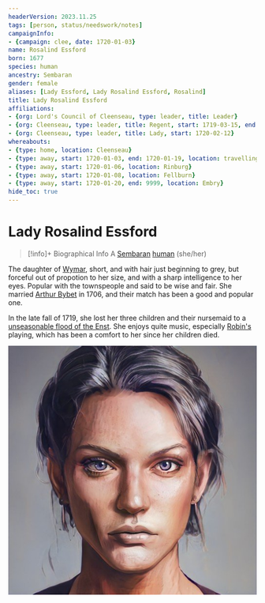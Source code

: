 ```yaml
---
headerVersion: 2023.11.25
tags: [person, status/needswork/notes]
campaignInfo:
- {campaign: clee, date: 1720-01-03}
name: Rosalind Essford
born: 1677
species: human
ancestry: Sembaran
gender: female
aliases: [Lady Essford, Lady Rosalind Essford, Rosalind]
title: Lady Rosalind Essford
affiliations:
- {org: Lord's Council of Cleenseau, type: leader, title: Leader}
- {org: Cleenseau, type: leader, title: Regent, start: 1719-03-15, end: 1720-02-11}
- {org: Cleenseau, type: leader, title: Lady, start: 1720-02-12}
whereabouts:
- {type: home, location: Cleenseau}
- {type: away, start: 1720-01-03, end: 1720-01-19, location: travelling to Embry}
- {type: away, start: 1720-01-06, location: Rinburg}
- {type: away, start: 1720-01-08, location: Fellburn}
- {type: away, start: 1720-01-20, end: 9999, location: Embry}
hide_toc: true
---
```

# Lady Rosalind Essford
>[!info]+ Biographical Info
> A [Sembaran](<../../gazetteer/greater-sembara/sembara/sembara.md>) [human](<../../species/humans/humans.md>) (she/her)
> 
> 
>> 
>> 

The daughter of [Wymar](<./wymar-essford.md>), short, and with hair just beginning to grey, but forceful out of propotion to her size, and with a sharp intelligence to her eyes. Popular with the townspeople and said to be wise and fair. She married [Arthur Bybet](<./arthur-bybet.md>) in 1706, and their match has been a good and popular one. 

In the late fall of 1719, she lost her three children and their nursemaid to a [unseasonable flood of the Enst](<../../events/1700s/1719/10/tragic-flood-of-the-river-enst.md>). 
She enjoys quite music, especially [Robin's](<../pcs/cleenseau/robin-of-abenfyrd.md>) playing, which has been a comfort to her since her children died. 

![Lady Rosalind Essford](../../assets/lady-rosalind-essford.png)




